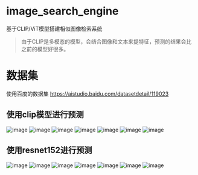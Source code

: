 # image_search_engine
基于CLIP/ViT模型搭建相似图像检索系统
> 由于CLIP是多模态的模型，会结合图像和文本来提特征，预测的结果会比之前的模型好很多。

# 数据集
使用百度的数据集
https://aistudio.baidu.com/datasetdetail/119023

## 使用clip模型进行预测
![image](https://github.com/srg000/image_search_engine/assets/73764670/3a131257-1523-489d-835b-c80019e54f41)
![image](https://github.com/srg000/image_search_engine/assets/73764670/1fb00c1c-0c0f-4355-a16a-733dbadeaf6b)
![image](https://github.com/srg000/image_search_engine/assets/73764670/34d39ecf-a727-400d-be31-b8c504ca0407)
![image](https://github.com/srg000/image_search_engine/assets/73764670/8a2701a7-bc37-45eb-8d12-fbb9b1d04d49)
![image](https://github.com/srg000/image_search_engine/assets/73764670/5d13fd57-0b29-40b9-bd59-5cad4f6dfd9c)
![image](https://github.com/srg000/image_search_engine/assets/73764670/6639612d-a104-4e44-8e7d-25f70a7848ab)
![image](https://github.com/srg000/image_search_engine/assets/73764670/bc91abb7-828f-4508-b31a-919af66960c3)

## 使用resnet152进行预测
![image](https://github.com/srg000/image_search_engine/assets/73764670/26f38ad4-1cca-4a20-a60d-4e9ad6059697)
![image](https://github.com/srg000/image_search_engine/assets/73764670/f69edebd-5e8c-4aaa-840e-8c0ca296facf)
![image](https://github.com/srg000/image_search_engine/assets/73764670/22667bd0-de8f-4dbf-aa29-b41ece5a1562)
![image](https://github.com/srg000/image_search_engine/assets/73764670/232e1040-dedc-4624-8d0a-1e897971e3de)
![image](https://github.com/srg000/image_search_engine/assets/73764670/30ab098c-35f9-4b97-b82e-84352bb5eb45)
![image](https://github.com/srg000/image_search_engine/assets/73764670/e5b34a6a-be55-45e4-93da-8a7cebc2192d)
![image](https://github.com/srg000/image_search_engine/assets/73764670/24cecf91-87cd-438f-b5fc-251004340eb4)
